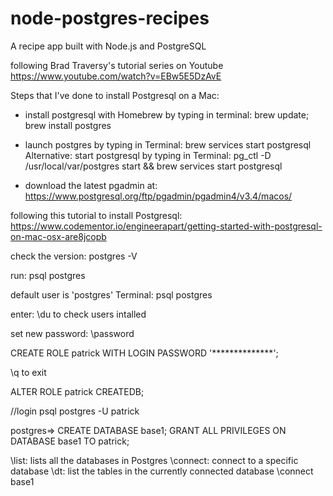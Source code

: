 # node-postgres-recipes
A recipe app built with Node.js and PostgreSQL

following Brad Traversy's tutorial series on Youtube
https://www.youtube.com/watch?v=EBw5E5DzAvE

Steps that I've done to install Postgresql on a Mac:
- install postgresql with Homebrew by typing in terminal:
brew update; brew install postgres
- launch postgres by typing in Terminal:
brew services start postgresql
Alternative:
start postgresql by typing in Terminal:
pg_ctl -D /usr/local/var/postgres start && brew services start postgresql

- download the latest pgadmin at:
https://www.postgresql.org/ftp/pgadmin/pgadmin4/v3.4/macos/

following this tutorial to install Postgresql:
https://www.codementor.io/engineerapart/getting-started-with-postgresql-on-mac-osx-are8jcopb



check the version:
postgres -V

run: psql postgres

default user is 'postgres'
Terminal:
psql postgres

enter: \du to check users intalled

set new password:
\password   

CREATE ROLE patrick WITH LOGIN PASSWORD '**************'; 

\q to exit

ALTER ROLE patrick CREATEDB;

//login
psql postgres -U patrick

postgres=> CREATE DATABASE base1;
GRANT ALL PRIVILEGES ON DATABASE base1 TO patrick;

\list: lists all the databases in Postgres
\connect: connect to a specific database
\dt: list the tables in the currently connected database
\connect base1